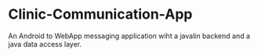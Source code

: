 # Clinic-Communication-App
An Android to WebApp messaging application wiht a javalin backend and a java data access layer.
